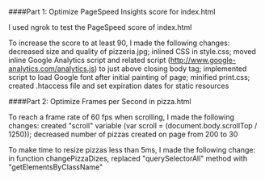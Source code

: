 ####Part 1: Optimize PageSpeed Insights score for index.html

I used ngrok to test the PageSpeed score of index.html

To increase the score to at least 90, I made the following changes:
decreased size and quality of pizzeria.jpg; 
inlined CSS in style.css; 
moved inline Google Analytics script and related script (http://www.google-analytics.com/analytics.js) to just above closing body tag; 
implemented script to load Google font after initial painting of page; 
minified print.css; 
created .htaccess file and set expiration dates for static resources

####Part 2: Optimize Frames per Second in pizza.html

To reach a frame rate of 60 fps when scrolling, I made the following changes:
created "scroll" variable (var scroll = (document.body.scrollTop / 1250)); 
decreased number of pizzas created on page from 200 to 30

To make time to resize pizzas less than 5ms, I made the following change:
in function changePizzaDizes, replaced "querySelectorAll" method with "getElementsByClassName"
